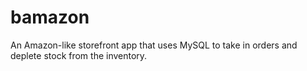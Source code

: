 # bamazon
An Amazon-like storefront app that uses MySQL to take in orders and deplete stock from the inventory.
